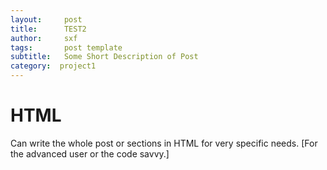 ```yaml
---
layout:     post
title:      TEST2
author:     sxf
tags: 		post template
subtitle:  	Some Short Description of Post
category:  project1
---
```

<!-- Start Writing Below in Markdown -->


# HTML

Can write the whole post or sections in HTML for very specific needs. [For the advanced user or the code savvy.]



